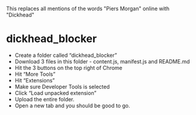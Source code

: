 This replaces all mentions of the words "Piers Morgan" online with "Dickhead"
# dickhead_blocker


* Create a folder called “dickhead_blocker”
* Download 3 files in this folder - content.js, manifest.js and README.md
* Hit the 3 buttons on the top right of Chrome
* Hit “More Tools”
* Hit “Extensions”
* Make sure Developer Tools is selected
* Click “Load unpacked extension”
* Upload the entire folder.
* Open a new tab and you should be good to go.
